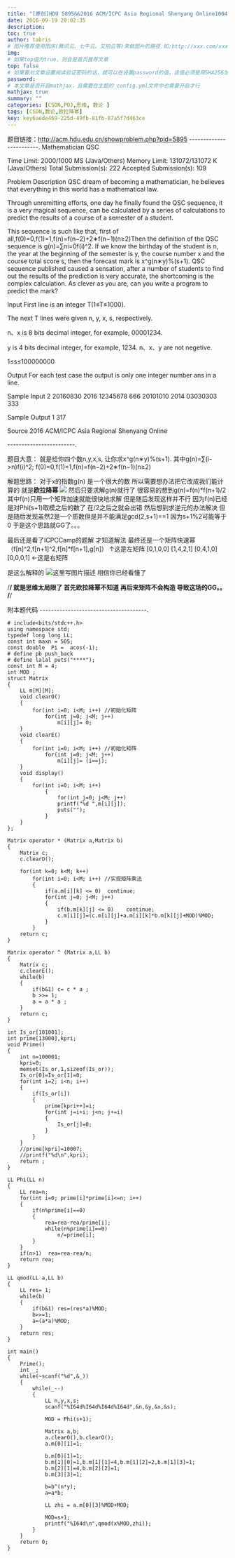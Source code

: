 ```yaml
---
title: "[原创]HDU 5895&&2016 ACM/ICPC Asia Regional Shenyang Online1004 Mathematician QSC [矩阵加速+欧拉降幂]【数论】"
date: 2016-09-19 20:02:35
description:
toc: true
author: tabris
# 图片推荐使用图床(腾讯云、七牛云、又拍云等)来做图片的路径.如:http://xxx.com/xxx.jpg
img:
# 如果top值为true，则会是首页推荐文章
top: false
# 如果要对文章设置阅读验证密码的话，就可以在设置password的值，该值必须是用SHA256加密后的密码，防止被他人识破
password:
# 本文章是否开启mathjax，且需要在主题的_config.yml文件中也需要开启才行
mathjax: true
summary: ""
categories: [CSDN,POJ,思维, 数论 ]
tags: [CSDN,数论,欧拉降幂]
key: key6aede469-225d-49fb-81fb-87a5f7d463ce
---
```


题目链接：http://acm.hdu.edu.cn/showproblem.php?pid=5895
------------------------.
Mathematician QSC

Time Limit: 2000/1000 MS (Java/Others)    Memory Limit: 131072/131072 K (Java/Others)
Total Submission(s): 222    Accepted Submission(s): 109


Problem Description
QSC dream of becoming a mathematician, he believes that everything in this world has a mathematical law.

Through unremitting efforts, one day he finally found the QSC sequence, it is a very magical sequence, can be calculated by a series of calculations to predict the results of a course of a semester of a student.

This sequence is such like that, first of all,f(0)=0,f(1)=1,f(n)=f(n−2)+2∗f(n−1)(n≥2)Then the definition of the QSC sequence is g(n)=∑ni=0f(i)^2. If we know the birthday of the student is n, the year at the beginning of the semester is y, the course number x and the course total score s, then the forecast mark is x^g(n∗y)%(s+1).
QSC sequence published caused a sensation, after a number of students to find out the results of the prediction is very accurate, the shortcoming is the complex calculation. As clever as you are, can you write a program to predict the mark?


Input
First line is an integer T(1≤T≤1000).

The next T lines were given n, y, x, s, respectively.

n、x is 8 bits decimal integer, for example, 00001234.

y is 4 bits decimal integer, for example, 1234.
n、x、y are not negetive.

1≤s≤100000000


Output
For each test case the output is only one integer number ans in a line.


Sample Input
2
20160830 2016 12345678 666
20101010 2014 03030303 333


Sample Output
1
317


Source
2016 ACM/ICPC Asia Regional Shenyang Online

------------------------.

题目大意：
就是给你四个数n,y,x,s,
让你求x^g(n∗y)%(s+1).
其中g(n)=∑(i->n)f(i)^2;
f(0)=0,f(1)=1,f(n)=f(n−2)+2∗f(n−1)(n≥2)

解题思路：
对于x的指数g(n) 是一个很大的数 所以需要想办法把它改成我们能计算的  就是**欧拉降幂**
![](http://img.blog.csdn.net/20160507152606333?watermark/2/text/aHR0cDovL2Jsb2cuY3Nkbi5uZXQv/font/5a6L5L2T/fontsize/400/fill/I0JBQkFCMA==/dissolve/70/gravity/Center)
然后只要求解g(n)就行了
很容易的想到g(n)=f(n)*f(n+1)/2  其中f(n)只用一个矩阵加速就能很快地求解
但是随后发现这样并不行  因为f(n)已经是对Phi(s+1)取模之后的数了 在/2之后之就会出错 然后想到求逆元的办法解决  但是随后发现虽然2是一个质数但是并不能满足gcd(2,s+1)==1 因为s+1%2可能等于0  于是这个思路就GG了。。。

最后还是看了ICPCCamp的题解 才知道解法
最终还是一个矩阵快速幂
（f[n]^2,f[n+1]^2,f[n]*f[n+1],g[n]）
↑这是左矩阵
[0,1,0,0]
[1,4,2,1]
[0,4,1,0]
[0,0,0,1] ←这是右矩阵

是这么解释的
![这里写图片描述](http://img.blog.csdn.net/20160919195907527)
相信你已经看懂了


/**************************/
就是思维太局限了  首先欧拉降幂不知道
再后来矩阵不会构造 导致这场的GG。。
/**************************/


附本题代码
--------------------------------------.
```
# include<bits/stdc++.h>
using namespace std;
typedef long long LL;
const int maxn = 505;
const double  Pi =  acos(-1);
# define pb push_back
# define lalal puts("****");
const int M = 4;
int MOD ;
struct Matrix
{
    LL m[M][M];
    void clearO()
    {
        for(int i=0; i<M; i++) //初始化矩阵
            for(int j=0; j<M; j++)
                m[i][j]= 0;
    }
    void clearE()
    {
        for(int i=0; i<M; i++) //初始化矩阵
            for(int j=0; j<M; j++)
                m[i][j]= (i==j);
    }
    void display()
    {
        for(int i=0; i<M; i++)
            {
                for(int j=0; j<M; j++)
                printf("%d ",m[i][j]);
                puts("");
            }
    }
};

Matrix operator * (Matrix a,Matrix b)
{
    Matrix c;
    c.clearO();

    for(int k=0; k<M; k++)
        for(int i=0; i<M; i++) //实现矩阵乘法
        {
            if(a.m[i][k] <= 0)  continue;
            for(int j=0; j<M; j++)
            {
                if(b.m[k][j] <= 0)    continue;
                c.m[i][j]=(c.m[i][j]+a.m[i][k]*b.m[k][j]+MOD)%MOD;
            }
        }
    return c;
}

Matrix operator ^ (Matrix a,LL b)
{
    Matrix c;
    c.clearE();
    while(b)
    {
        if(b&1) c= c * a ;
        b >>= 1;
        a = a * a ;
    }
    return c;
}

int Is_or[101001];
int prime[13000],kpri;
void Prime()
{
    int n=100001;
    kpri=0;
    memset(Is_or,1,sizeof(Is_or));
    Is_or[0]=Is_or[1]=0;
    for(int i=2; i<n; i++)
    {
        if(Is_or[i])
        {
            prime[kpri++]=i;
            for(int j=i+i; j<n; j+=i)
            {
                Is_or[j]=0;
            }
        }
    }
    //prime[kpri]=10007;
    //printf("%d\n",kpri);
    return ;
}

LL Phi(LL n)
{
    LL rea=n;
    for(int i=0; prime[i]*prime[i]<=n; i++)
    {
        if(n%prime[i]==0)
        {
            rea=rea-rea/prime[i];
            while(n%prime[i]==0)
                n/=prime[i];
        }
    }
    if(n>1)  rea=rea-rea/n;
    return rea;
}

LL qmod(LL a,LL b)
{
    LL res= 1;
    while(b)
    {
        if(b&1) res=(res*a)%MOD;
        b>>=1;
        a=(a*a)%MOD;
    }
    return res;
}

int main()
{
    Prime();
    int _;
    while(~scanf("%d",&_))
    {
        while(_--)
        {
            LL n,y,x,s;
            scanf("%I64d%I64d%I64d%I64d",&n,&y,&x,&s);

            MOD = Phi(s+1);

            Matrix a,b;
            a.clearO(),b.clearO();
            a.m[0][1]=1;

            b.m[0][1]=1;
            b.m[1][0]=1,b.m[1][1]=4,b.m[1][2]=2,b.m[1][3]=1;
            b.m[2][1]=4,b.m[2][2]=1;
            b.m[3][3]=1;

            b=b^(n*y);
            a=a*b;

            LL zhi = a.m[0][3]%MOD+MOD;

            MOD=s+1;
            printf("%I64d\n",qmod(x%MOD,zhi));
        }
    }
    return 0;
}


```
